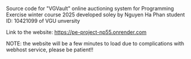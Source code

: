 Source code for "VGVault" online auctioning system for Programming Exercise winter course 2025
developed soley by Nguyen Ha Phan student ID: 10421099 of VGU unversity

Link to the website: https://pe-project-np55.onrender.com

NOTE: the website will be a few minutes to load due to complications with webhost service, please be patient!!
